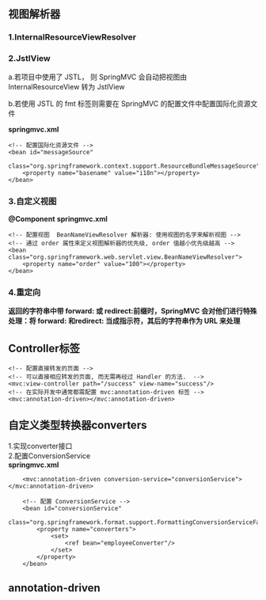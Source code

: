 
## 视图解析器  

### 1.InternalResourceViewResolver

### 2.JstlView

a.若项目中使用了 JSTL， 则 SpringMVC 会自动把视图由InternalResourceView 转为 JstlView  

b.若使用 JSTL 的 fmt 标签则需要在 SpringMVC 的配置文件中配置国际化资源文件  

**springmvc.xml**  
```
<!-- 配置国际化资源文件 -->
<bean id="messageSource"
	class="org.springframework.context.support.ResourceBundleMessageSource">
	<property name="basename" value="i18n"></property>	
</bean>
```
### 3.自定义视图
**@Component**
**springmvc.xml**  
```
<!-- 配置视图  BeanNameViewResolver 解析器: 使用视图的名字来解析视图 -->
<!-- 通过 order 属性来定义视图解析器的优先级, order 值越小优先级越高 -->
<bean class="org.springframework.web.servlet.view.BeanNameViewResolver">
	<property name="order" value="100"></property>
</bean>
```

### 4.重定向
**返回的字符串中带 forward: 或 redirect:前缀时，SpringMVC 会对他们进行特殊处理：将 forward: 和redirect: 当成指示符，其后的字符串作为 URL 来处理**  


## Controller标签

```
<!-- 配置直接转发的页面 -->
<!-- 可以直接相应转发的页面, 而无需再经过 Handler 的方法.  -->
<mvc:view-controller path="/success" view-name="success"/>
<!-- 在实际开发中通常都需配置 mvc:annotation-driven 标签 -->
<mvc:annotation-driven></mvc:annotation-driven>

```

## 自定义类型转换器converters
1.实现converter接口  
2.配置ConversionService  
**springmvc.xml**  
```
	<mvc:annotation-driven conversion-service="conversionService"></mvc:annotation-driven>	
	
	<!-- 配置 ConversionService -->
	<bean id="conversionService"
		class="org.springframework.format.support.FormattingConversionServiceFactoryBean">
		<property name="converters">
			<set>
				<ref bean="employeeConverter"/>
			</set>
		</property>	
	</bean>
```
## annotation-driven

















